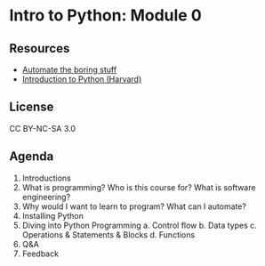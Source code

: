 # Intro to Python: Module 0

## Resources
- [Automate the boring stuff](https://automatetheboringstuff.com)
- [Introduction to Python (Harvard)](http://tdc-www.harvard.edu/Python.pdf)

## License
CC BY-NC-SA 3.0

## Agenda 
1. Introductions
2. What is programming? Who is this course for? What is software engineering?
3. Why would I want to learn to program? What can I automate? 
4. Installing Python
5. Diving into Python Programming
    a. Control flow
    b. Data types 
    c. Operations & Statements & Blocks
    d. Functions
6. Q&A
7. Feedback

